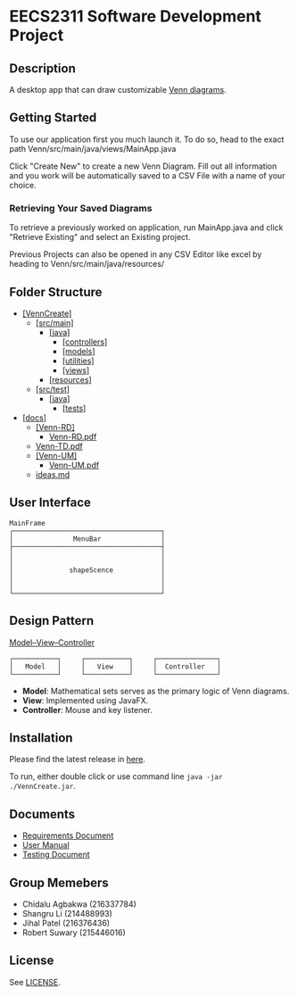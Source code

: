 ﻿# EECS2311 Software Development Project

## Description

A desktop app that can draw customizable [Venn diagrams](https://en.wikipedia.org/wiki/Venn_diagram).

## Getting Started

To use our application first you much launch it. To do so, head to the exact path Venn/src/main/java/views/MainApp.java

Click "Create New" to create a new Venn Diagram. Fill out all information and you work will be automatically saved to a CSV File with a name of your choice.

### Retrieving Your Saved Diagrams

To retrieve a previously worked on application, run MainApp.java and click "Retrieve Existing" and select an Existing project.

Previous Projects can also be opened in any CSV Editor like excel by heading to Venn/src/main/java/resources/

## Folder Structure
* [[VennCreate]](/)
  * [[src/main]](/src/main)
    * [[java]](/src/main/java)
      * [[controllers]](/src/main/java/controllers)
      * [[models]](/src/main/java/models)
      * [[utilities]](/src/main/java/utilities)
      * [[views]](/src/main/java/views)
    * [[resources]](/src/main/resources)
  * [[src/test]](/src/test)
    * [[java]](/src/test/java)
      * [[tests]](/src/test/java/tests)
* [[docs]](/docs)
  * [[Venn-RD]](/docs/Venn-RD)
    * [Venn-RD.pdf](/docs/Venn-RD/Venn-RD.pdf)
  * [Venn-TD.pdf](/docs/Venn-TD.pdf)
  * [[Venn-UM]](/docs/Venn-UM)
    * [Venn-UM.pdf](/docs/Venn-UM/Venn-UM.pdf)
  * [ideas.md](/docs/ideas.md)

## User Interface
```
MainFrame
┌─────────────────────────────────────┐
│               MenuBar               │
├─────────────────────────────────────┤
│                                     │
│                                     │
│              shapeScence            │
│                                     │
│                                     │
└─────────────────────────────────────┘
```
## Design Pattern

[Model–View–Controller](https://en.wikipedia.org/wiki/Model%E2%80%93view%E2%80%93controller)

```
┌───────────┐     ┌───────────┐     ┌───────────────┐
│   Model   │     │   View    │     │  Controller   │
└───────────┘     └───────────┘     └───────────────┘
```

* **Model**: Mathematical sets serves as the primary logic of Venn diagrams.
* **View**: Implemented using JavaFX.
* **Controller**: Mouse and key listener.

## Installation

Please find the latest release in [here](https://github.com/MaxsLi/EECS2311/releases).

To run, either double click or use command line `java -jar ./VennCreate.jar`.

## Documents

* [Requirements Document](/docs/Venn-RD/Venn-RD.pdf)
* [User Manual](/docs/Venn-UM/Venn-UM.pdf)
* [Testing Document](/docs/Venn-TD.pdf)

## Group Memebers
* Chidalu Agbakwa (216337784)
* Shangru Li (214488993)
* Jihal Patel (216376436)
* Robert Suwary (215446016)

## License

See [LICENSE](/LICENSE).

